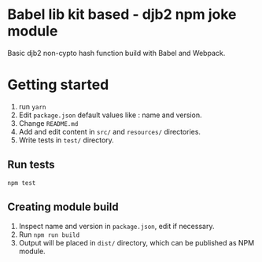 # Babel lib kit based - djb2 npm **joke** module

Basic djb2 non-cypto hash function build with Babel and Webpack.

# Getting started

1. run `yarn`
2. Edit `package.json` default values like : name and version.
2. Change `README.md`
3. Add and edit content in `src/` and `resources/` directories.
4. Write tests in `test/` directory.

## Run tests

`npm test`

## Creating module build

1. Inspect name and version in `package.json`, edit if necessary.
2. Run `npm run build`
3. Output will be placed in `dist/` directory, which can be published as NPM module.
